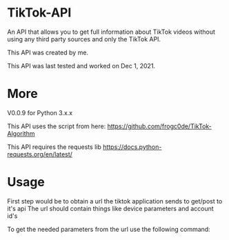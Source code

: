 # TikTok-API
An API that allows you to get full information about TikTok videos without using any third party sources and only the TikTok API.

This API was created by me.

This API was last tested and worked on Dec 1, 2021.

# More
V0.0.9 for Python 3.x.x

This API uses the script from here: https://github.com/frogc0de/TikTok-Algorithm

This API requires the requests lib https://docs.python-requests.org/en/latest/

# Usage
First step would be to obtain a url the tiktok application sends to get/post to it's api
The url should contain things like device parameters and account id's

To get the needed parameters from the url use the following command: 


